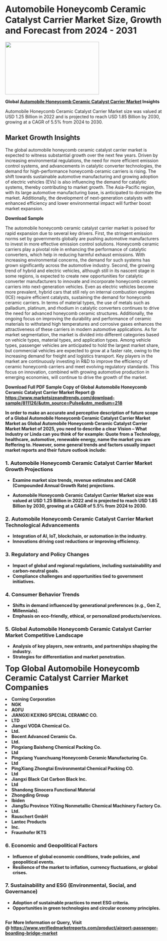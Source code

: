 <H1>Automobile Honeycomb Ceramic Catalyst Carrier Market Size, Growth and Forecast from 2024 - 2031</H1><img class="aligncenter size-medium wp-image-584254" src="https://thirdeyenews.in/wp-content/uploads/2024/09/Global-Market-Research-300x168.jpeg" alt="" width="300" height="168" /><p><strong>Global&nbsp;<a href="https://www.marketsizeandtrends.com/download-sample/811126/&amp;utm_source=Pulse&amp;utm_medium=218">Automobile Honeycomb Ceramic Catalyst Carrier Market</a> Insights</strong></p><p>Automobile Honeycomb Ceramic Catalyst Carrier Market size was valued at USD 1.25 Billion in 2022 and is projected to reach USD 1.85 Billion by 2030, growing at a CAGR of 5.5% from 2024 to 2030.</p><p><h2>Market Growth Insights</h2> <p>The global automobile honeycomb ceramic catalyst carrier market is expected to witness substantial growth over the next few years. Driven by increasing environmental regulations, the need for more efficient emission control systems, and advancements in catalytic converter technologies, the demand for high-performance honeycomb ceramic carriers is rising. The shift towards sustainable automotive manufacturing and growing adoption of electric vehicles (EVs) is also influencing the demand for catalytic systems, thereby contributing to market growth. The Asia-Pacific region, with its large automotive manufacturing base, is anticipated to dominate the market. Additionally, the development of next-generation catalysts with enhanced efficiency and lower environmental impact will further boost market expansion.</p> <p><strong>Download Sample</strong></p> <p>The automobile honeycomb ceramic catalyst carrier market is poised for rapid expansion due to several key drivers. First, the stringent emission norms set by governments globally are pushing automotive manufacturers to invest in more effective emission control solutions. Honeycomb ceramic carriers play a pivotal role in enhancing the performance of catalytic converters, which help in reducing harmful exhaust emissions. With increasing environmental concerns, the demand for such systems has grown significantly across the automotive industry. Second, the growing trend of hybrid and electric vehicles, although still in its nascent stage in some regions, is expected to create new opportunities for catalytic converter manufacturers to innovate and incorporate honeycomb ceramic carriers into next-generation vehicles. Even as electric vehicles become more prevalent, hybrid cars that still rely on internal combustion engines (ICE) require efficient catalysts, sustaining the demand for honeycomb ceramic carriers. In terms of material types, the use of metals such as palladium, platinum, and rhodium in catalytic converters continues to drive the need for advanced honeycomb ceramic structures. Additionally, the ongoing focus on improving the durability and performance of ceramic materials to withstand high temperatures and corrosive gases enhances the attractiveness of these carriers in modern automotive applications. As for market segmentation, the market is divided into different categories based on vehicle types, material types, and application types. Among vehicle types, passenger vehicles are anticipated to hold the largest market share, but commercial vehicles are expected to grow at a faster rate, owing to the increasing demand for freight and logistics transport. Key players in the market are continuously investing in R&D to improve the efficiency of ceramic honeycomb carriers and meet evolving regulatory standards. This focus on innovation, combined with growing automotive production in emerging economies, will continue to drive the growth of the market. <p><strong></p><p><span class=""><strong>Download Full PDF Sample Copy of Global Automobile Honeycomb Ceramic Catalyst Carrier Market Report</strong> @ <a href="https://www.marketsizeandtrends.com/download-sample/811126/&amp;utm_source=Pulse&amp;utm_medium=218" target="_blank">https://www.marketsizeandtrends.com/download-sample/811126/&amp;utm_source=Pulse&amp;utm_medium=218</a></span></p><p>In order to make an accurate and perceptive description of future scope of a Global&nbsp;Automobile Honeycomb Ceramic Catalyst Carrier Market Market as Global&nbsp;Automobile Honeycomb Ceramic Catalyst Carrier Market Market of 2025, you need to describe a clear Vision &ndash; What Industry or Linda can you think of for example: Quote from a Technology, healthcare, automotive, renewable energy, name the market you are Reffering to. However, some general trends and factors usually impact market reports and their future outlook include:</p><h3>1.&nbsp;<strong>Automobile Honeycomb Ceramic Catalyst Carrier Market Growth Projections</strong></h3><ul><li>Examine market size trends, revenue estimates and CAGR (Compounded Annual Growth Rate) projections.</li><li><p>Automobile Honeycomb Ceramic Catalyst Carrier Market size was valued at USD 1.25 Billion in 2022 and is projected to reach USD 1.85 Billion by 2030, growing at a CAGR of 5.5% from 2024 to 2030.</p></li></ul><h3>2.&nbsp;<strong>Automobile Honeycomb Ceramic Catalyst Carrier Market Technological Advancements</strong></h3><ul><li>Integration of AI, IoT, blockchain, or automation in the industry.</li><li>Innovations driving cost reductions or improving efficiency.</li></ul><h3>3.&nbsp;<strong>Regulatory and Policy Changes</strong></h3><ul><li>Impact of global and regional regulations, including sustainability and carbon-neutral goals.</li><li>Compliance challenges and opportunities tied to government initiatives.</li></ul><h3>4.&nbsp;<strong>Consumer Behavior Trends</strong></h3><ul><li>Shifts in demand influenced by generational preferences (e.g., Gen Z, Millennials).</li><li>Emphasis on eco-friendly, ethical, or personalized products/services.</li></ul><h3>5.&nbsp;<strong>Global Automobile Honeycomb Ceramic Catalyst Carrier Market Competitive Landscape</strong></h3><ul><li>Analysis of key players, new entrants, and partnerships shaping the industry.</li><li>Strategies for differentiation and market penetration.</li></ul><p data-pm-slice="1 1 []"><span style="color: inherit; font-family: inherit; font-size: 25px;">Top Global Automobile Honeycomb Ceramic Catalyst Carrier Market Companies</span></p><div class="" data-test-id=""><p><li>Corning Corporation</li><li> NGK</li><li> AOFU</li><li> JIANGXI KEXING SPECIAL CERAMIC CO.</li><li> LTD</li><li> Jiangxi VODA Chemical Co.</li><li> Ltd.</li><li> Bocent Advanced Ceramic Co.</li><li> Ltd.</li><li> Pingxiang Baisheng Chemical Packing Co.</li><li>Ltd</li><li> Pingxiang Yuanchuang Honeycomb Ceramic Manufacturing Co.</li><li>Ltd</li><li> PingXiang Zhongtai Environmental Chemical Packing CO.</li><li>Ltd</li><li> Jiangxi Black Cat Carbon Black Inc.</li><li>Ltd</li><li> Shandong Sinocera Functional Material</li><li> Zhongding Group</li><li> Ibiden</li><li> JiangSu Province YiXing Nonmetallic Chemical Machinery Factory Co.</li><li>Ltd.</li><li> Rauschert GmbH</li><li> Lantec Products</li><li> Inc.</li><li> Fraunhofer IKTS</li></p></div><h3>6.&nbsp;<strong>Economic and Geopolitical Factors</strong></h3><ul><li>Influence of global economic conditions, trade policies, and geopolitical events.</li><li>Resilience of the market to inflation, currency fluctuations, or global crises.</li></ul><h3>7.&nbsp;<strong>Sustainability and ESG (Environmental, Social, and Governance)</strong></h3><ul><li>Adoption of sustainable practices to meet ESG criteria.</li><li>Opportunities in green technologies and circular economy principles.</li></ul><h2><strong style="font-size: 14px;">For More Information or Query, Visit @&nbsp;</strong><a style="background-color: #ffffff; font-size: 14px;" href="https://www.marketsizeandtrends.com/report/automobile-honeycomb-ceramic-catalyst-carrier-market/" target="_blank">https://www.verifiedmarketreports.com/product/airport-passenger-boarding-bridge-market</a></h2>

